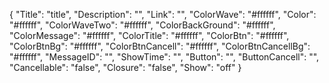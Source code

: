 {
  "Title": "title",
  "Description": "",
  "Link": "",
  "ColorWave": "#ffffff",
  "Color": "#ffffff",
  "ColorWaveTwo": "#ffffff",
  "ColorBackGround": "#ffffff",
  "ColorMessage": "#ffffff",
  "ColorTitle": "#ffffff",
  "ColorBtn": "#ffffff",
  "ColorBtnBg": "#ffffff",
  "ColorBtnCancell": "#ffffff",
  "ColorBtnCancellBg": "#ffffff",
  "MessageID": "",
  "ShowTime": "",
  "Button": "",
  "ButtonCancell": "",
  "Cancellable": "false",
  "Closure": "false",
  "Show": "off"
}